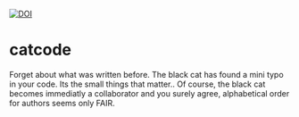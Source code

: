 

<a href="https://zenodo.org/badge/latestdoi/554699357"><img src="https://zenodo.org/badge/554699357.svg" alt="DOI"></a>



# catcode

Forget about what was written before. The black cat has found a mini typo in your code. Its the small things that matter.. Of course, the black cat becomes immediatly a collaborator and you surely agree, alphabetical order for authors seems only FAIR.
